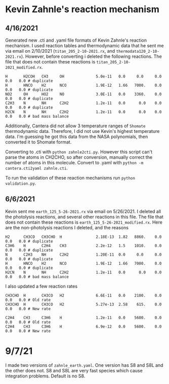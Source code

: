 # Kevin Zahnle's reaction mechanism

## 4/16/2021
Generated new .cti and .yaml file formats of Kevin Zahnle's reaction mechanism. I used reaction tables and thermodynamic data that he sent me via email on 2/10/2021 (`titan_205_2-10-2021.rx`, and `thermodata120_2-10-2021.rx`). However, before converting i deleted the following reactions. The file that does not contain these reactions is `titan_205_2-10-2021_modified.rx`.
```
H       H2COH   CH3     OH              5.0e-11   0.0     0.0     0.0       0.0   0.0 # duplicate
H       HNCO    H2      NCO             1.9E-12   1.66   7000.    0.0       0.0   0.0 # duplicate
NO2     OH      HO2     NO              3.0E-11   0.0    3360.    0.0       0.0   0.0 # duplicate
C2H3    N       NH      C2H2            1.2e-11   0.0      0.0    0.0       0.0   0.0 # duplicate  
H2CN    N       NH      C2H2            1.2e-11   0.0      0.0    0.0       0.0   0.0 # bad mass balance
```

Additionally, Cantera did not allow 3 temperature ranges of `Shomate` thermodynamic data. Therefore, I did not use Kevin's highest temperature data. I'm guessing he got this data from the NASA polynomials, then converted it to Shomate format.

Converting to .cti with `python zahnle2cti.py`. However this script can't parse the atoms in CH2CHO, so after conversion, manually correct the number of atoms in this molecule. Convert to .yaml with `python -m cantera.cti2yaml zahnle.cti`.

To run the validation of these reaction mechanisms run `python validation.py`.

## 6/6/2021
Kevin sent me `earth_125_5-26-2021.rx` via email on 5/26/2021. I deleted all the photolysis reactions, and several other reactions in this file. The file that does not contain these reactions is `earth_125_5-26-2021_modified.rx`. Here are the non-photolysis reactions I deleted, and the reasons
```
H2      CH3CO   CH3CHO  H               2.18E-13  1.82   8860.    0.0       0.0   0.0 # duplicate
C3H6    H       C2H4    CH3             2.2e-12   1.5    1010.    0.0       0.0   0.0 # duplicate
N       C2H3    NH      C2H2            1.20E-11  0.0     0.0     0.0       0.0   0.0 # duplicate
H       HNCO    H2      NCO             1.9E-12   1.66   7000.    0.0       0.0   0.0 # duplicate
H2CN    N       NH      C2H2            1.2e-11   0.0      0.0    0.0       0.0   0.0 # bad mass balance
```

I also updated a few reaction rates
```
CH3CHO  H       CH3CO   H2              6.6E-11   0.0    2100.    0.0       0.0   0.0 # Old rate
CH3CHO  H       CH3CO   H2              5.27e-13  2.58    615.    0.0       0.0   0.0 # New rate

C2H4    CH3     C3H6    H               1.2e-11   0.0    5600.    0.0       0.0   0.0 # Old rate
C2H4    CH3     C3H6    H               6.9e-12   0.0    5600.    0.0       0.0   0.0 # New rate
```

# 9/7/21

I made two versions of `zahnle_earth.yaml`. One version has S8 and S8L and the other does not. S8 and S8L are very fast species which cause integration problems. Default is no S8.
